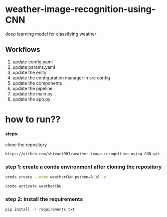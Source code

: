 # weather-image-recognition-using-CNN
deep learning model for classifying weather


## Workflows
1. update config.yaml
2. update params.yaml
3. update the enity
4. update the configuration manager in src config
5. update the components
6. update the pipeline
7. update the main.py
8. update the app.py


# how to run??

#### steps:
clone the repository

```bash
https://github.com/shivani983/weather-image-recognition-using-CNN.git
```

### step 1: create a conda environment after cloning the repository

```bash
conda create --name weatherCNN python=3.10 -y
```
```bash
conda activate weatherCNN
```
### step 2: install the requirements
```bash
pip install -r requirements.txt
```
